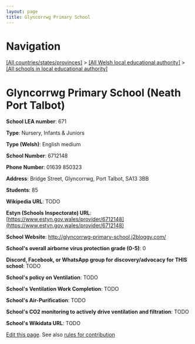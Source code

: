 ```yaml
---
layout: page
title: Glyncorrwg Primary School
---
```

# Navigation

[[All countries/states/provinces]](../../..) > [[All Welsh local educational authority]](../..) > [[All schools in local educational authority]](..)

# Glyncorrwg Primary School (Neath Port Talbot)

**School LEA number**: 671

**Type**: Nursery, Infants & Juniors

**Type (Welsh)**: English medium

**School Number**: 6712148

**Phone Number**: 01639 850323

**Address**: Bridge Street, Glyncorrwg, Port Talbot, SA13 3BB

**Students**: 85

**Wikipedia URL**: TODO

**Estyn (Schools Inspectorate) URL**: [https://www.estyn.gov.wales/provider/6712148](https://www.estyn.gov.wales/provider/6712148)

**School Website**: http://glyncorrwg-primary-school.j2bloggy.com/

**School's overall airborne virus protection grade (0-5)**: 0

**Discord, Facebook, or WhatsApp group for discovery/advocacy for THIS school**: TODO

**School's policy on Ventilation**: TODO

**School's Ventilation Work Completion**: TODO

**School's Air-Purification**: TODO

**School's CO2 monitoring to actively drive ventilation and filtration**: TODO

**School's Wikidata URL**: TODO




[Edit this page](https://github.com/VentilationProject/Wales/edit/prif/./Neath_Port_Talbot/Glyncorrwg_Primary_School.md). See also [rules for contribution](../../../contribution-rules/)
